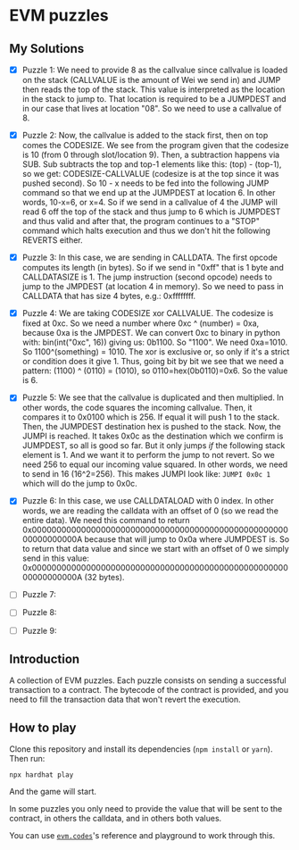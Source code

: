 # EVM puzzles

## My Solutions

- [x] Puzzle 1: We need to provide 8 as the callvalue since callvalue is loaded on the stack (CALLVALUE is the amount of Wei we send in) and JUMP then reads the top of the stack. This value is interpreted as the location in the stack to jump to. That location is required to be a JUMPDEST and in our case that lives at location "08". So we need to use a callvalue of 8.

- [x] Puzzle 2: Now, the callvalue is added to the stack first, then on top comes the CODESIZE. We see from the program given that the codesize is 10 (from 0 through slot/location 9). Then, a subtraction happens via SUB. Sub subtracts the top and top-1 elements like this: (top) - (top-1), so we get: CODESIZE-CALLVALUE (codesize is at the top since it was pushed second). So 10 - x needs to be fed into the following JUMP command so that we end up at the JUMPDEST at location 6. In other words, 10-x=6, or x=4. So if we send in a callvalue of 4 the JUMP will read 6 off the top of the stack and thus jump to 6 which is JUMPDEST and thus valid and after that, the program continues to a "STOP" command which halts execution and thus we don't hit the following REVERTS either.

- [x] Puzzle 3: In this case, we are sending in CALLDATA. The first opcode computes its length (in bytes). So if we send in "0xff" that is 1 byte and CALLDATASIZE is 1. The jump instruction (second opcode) needs to jump to the JMPDEST (at location 4 in memory). So we need to pass in CALLDATA that has size 4 bytes, e.g.: 0xffffffff.

- [x] Puzzle 4: We are taking CODESIZE xor CALLVALUE. The codesize is fixed at 0xc. So we need a number where 0xc ^ (number) = 0xa, because 0xa is the JMPDEST. We can convert 0xc to binary in python with: bin(int("0xc", 16)) giving us: 0b1100. So "1100". We need 0xa=1010. So 1100^(something) = 1010. The xor is exclusive or, so only if it's a strict or condition does it give 1. Thus, going bit by bit we see that we need a pattern: (1100) ^ (0110) = (1010), so 0110=hex(0b0110)=0x6. So the value is 6.

- [x] Puzzle 5: We see that the callvalue is duplicated and then multiplied. In other words, the code squares the incoming callvalue. Then, it compares it to 0x0100 which is 256. If equal it will push 1 to the stack. Then, the JUMPDEST destination hex is pushed to the stack. Now, the JUMPI is reached. It takes 0x0c as the destination which we confirm is JUMPDEST, so all is good so far. But it only jumps *if* the following stack element is 1. And we want it to perform the jump to not revert. So we need 256 to equal our incoming value squared. In other words, we need to send in 16 (16^2=256). This makes JUMPI look like: `JUMPI 0x0c 1` which will do the jump to 0x0c.

- [x] Puzzle 6: In this case, we use CALLDATALOAD with 0 index. In other words, we are reading the calldata with an offset of 0 (so we read the entire data). We need this command to return 0x000000000000000000000000000000000000000000000000000000000000000A because that will jump to 0x0a where JUMPDEST is. So to return that data value and since we start with an offset of 0 we simply send in this value: 0x000000000000000000000000000000000000000000000000000000000000000A (32 bytes).

- [ ] Puzzle 7:
- [ ] Puzzle 8:
- [ ] Puzzle 9:

## Introduction

A collection of EVM puzzles. Each puzzle consists on sending a successful transaction to a contract. The bytecode of the contract is provided, and you need to fill the transaction data that won't revert the execution.

## How to play

Clone this repository and install its dependencies (`npm install` or `yarn`). Then run:

```
npx hardhat play
```

And the game will start.

In some puzzles you only need to provide the value that will be sent to the contract, in others the calldata, and in others both values.

You can use [`evm.codes`](https://www.evm.codes/)'s reference and playground to work through this.

